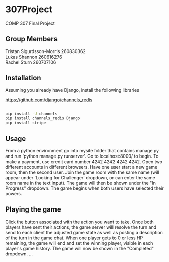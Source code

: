 # 307Project
COMP 307 Final Project

## Group Members
Tristan Sigurdsson-Morris 260830362 <br />
Lukas Shannon 260616276 <br />
Rachel Sturn 260707106 <br />

## Installation

Assuming you already have Django, install the following libraries

https://github.com/django/channels_redis 

```bash

pip install -U channels
pip install channels_redis Django
pip install stripe

```

## Usage

From a python environment go into mysite folder that contains manage.py and run 'python manage.py runserver'.
Go to localhost:8000/ to begin.
To make a payment, use credit card number 4242 4242 4242 4242.
Open two different accounts in different browsers.
Have one user start a new game room, then the second user. Join the game room with the same name (will appear under 'Looking for Challenger' dropdown, or can enter the same room name in the text input). The game will then be shown under the "In Progress" dropdown.
The game begins when both users have selected their powers.

## Playing the game

Click the button associated with the action you want to take. Once both players have sent their actions, the game server will resolve the turn and send to each client the adjusted game state as well as posting a description of the turn in the game chat.
When one player gets to 0 or less HP remaining, the game will end and set the winning player, visible in each player's game history. The game will now be shown in the "Completed" dropdown.
...
